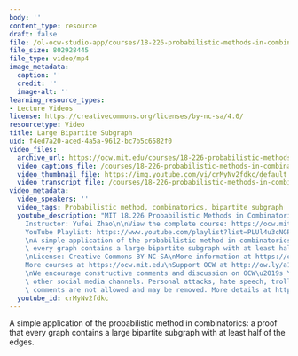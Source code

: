 ```yaml
---
body: ''
content_type: resource
draft: false
file: /ol-ocw-studio-app/courses/18-226-probabilistic-methods-in-combinatorics-fall-2022/mit18_226f22_large_bipartite_subgraph_360p.mp4
file_size: 802928445
file_type: video/mp4
image_metadata:
  caption: ''
  credit: ''
  image-alt: ''
learning_resource_types:
- Lecture Videos
license: https://creativecommons.org/licenses/by-nc-sa/4.0/
resourcetype: Video
title: Large Bipartite Subgraph
uid: f4ed7a20-aced-4a5a-9612-bc7b5c6582f0
video_files:
  archive_url: https://ocw.mit.edu/courses/18-226-probabilistic-methods-in-combinatorics-fall-2022/mit18_226f22_large_bipartite_subgraph_360p.mp4
  video_captions_file: /courses/18-226-probabilistic-methods-in-combinatorics-fall-2022/1Ty479DluaQn8uEmU8AxmXCUuuag1Wygu_transcript.webvtt
  video_thumbnail_file: https://img.youtube.com/vi/crMyNv2fdkc/default.jpg
  video_transcript_file: /courses/18-226-probabilistic-methods-in-combinatorics-fall-2022/1Ty479DluaQn8uEmU8AxmXCUuuag1Wygu_transcript.pdf
video_metadata:
  video_speakers: ''
  video_tags: Probabilistic method, combinatorics, bipartite subgraph
  youtube_description: "MIT 18.226 Probabilistic Methods in Combinatorics, Fall 2024\n\
    Instructor: Yufei Zhao\n\nView the complete course: https://ocw.mit.edu/courses/18-226-probabilistic-methods-in-combinatorics-fall-2022/\n\
    YouTube Playlist: https://www.youtube.com/playlist?list=PLUl4u3cNGP61cYB5ymvFiEbIb-wWHfaqO\n\
    \nA simple application of the probabilistic method in combinatorics: a proof that\
    \ every graph contains a large bipartite subgraph with at least half of the edges.\n\
    \nLicense: Creative Commons BY-NC-SA\nMore information at https://ocw.mit.edu/terms\n\
    More courses at https://ocw.mit.edu\nSupport OCW at http://ow.ly/a1If50zVRlQ\n\
    \nWe encourage constructive comments and discussion on OCW\u2019s YouTube and\
    \ other social media channels. Personal attacks, hate speech, trolling, and inappropriate\
    \ comments are not allowed and may be removed. More details at https://ocw.mit.edu/comments."
  youtube_id: crMyNv2fdkc
---
```

A simple application of the probabilistic method in combinatorics: a proof that every graph contains a large bipartite subgraph with at least half of the edges.